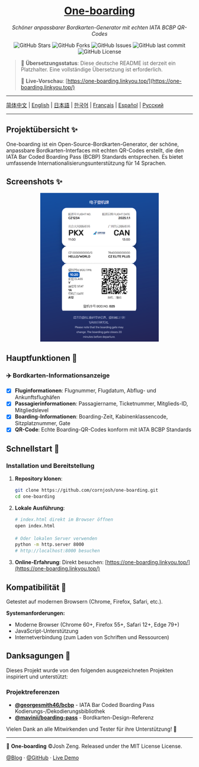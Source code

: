 <div align="center">
  <h1><a href="https://github.com/cornjosh/one-boarding">One-boarding</a></h1>
  <em>Schöner anpassbarer Bordkarten-Generator mit echten IATA BCBP QR-Codes</em>
</div>

<p align="center">
<img src="https://img.shields.io/github/stars/cornjosh/one-boarding?style=flat-square" alt="GitHub Stars"/>
<img src="https://img.shields.io/github/forks/cornjosh/one-boarding?style=flat-square" alt="GitHub Forks"/>
<img src="https://img.shields.io/github/issues/cornjosh/one-boarding?style=flat-square" alt="GitHub Issues"/>
<img src="https://img.shields.io/github/last-commit/cornjosh/one-boarding?style=flat-square" alt="GitHub last commit"/>
<img src="https://img.shields.io/github/license/cornjosh/one-boarding?style=flat-square" alt="GitHub License"/>
</p>

> 📝 **Übersetzungsstatus**: Diese deutsche README ist derzeit ein Platzhalter. Eine vollständige Übersetzung ist erforderlich.
> 
> 🎯 **Live-Vorschau**: [https://one-boarding.linkyou.top/](https://one-boarding.linkyou.top/)

---

[简体中文](/README_CN.md) | [English](/README.md) | [日本語](/README_JA.md) | [한국어](/README_KO.md) | [Français](/README_FR.md) | [Español](/README_ES.md) | [Русский](/README_RU.md)

---

## Projektübersicht ✨

One-boarding ist ein Open-Source-Bordkarten-Generator, der schöne, anpassbare Bordkarten-Interfaces mit echten QR-Codes erstellt, die den IATA Bar Coded Boarding Pass (BCBP) Standards entsprechen. Es bietet umfassende Internationalisierungsunterstützung für 14 Sprachen.

## Screenshots ✨

<div align="center">
    <img src="readme/main.png" alt="One-boarding Interface" height="400px">
</div>

## Hauptfunktionen 🎯

### ✈️ Bordkarten-Informationsanzeige
- [x] **Fluginformationen**: Flugnummer, Flugdatum, Abflug- und Ankunftsflughäfen
- [x] **Passagierinformationen**: Passagiername, Ticketnummer, Mitglieds-ID, Mitgliedslevel
- [x] **Boarding-Informationen**: Boarding-Zeit, Kabinenklassencode, Sitzplatznummer, Gate
- [x] **QR-Code**: Echte Boarding-QR-Codes konform mit IATA BCBP Standards

## Schnellstart 🚀

### Installation und Bereitstellung

1. **Repository klonen**:
   ```bash
   git clone https://github.com/cornjosh/one-boarding.git
   cd one-boarding
   ```

2. **Lokale Ausführung**:
   ```bash
   # index.html direkt im Browser öffnen
   open index.html
   
   # Oder lokalen Server verwenden
   python -m http.server 8000
   # http://localhost:8000 besuchen
   ```

3. **Online-Erfahrung**:
   Direkt besuchen: [https://one-boarding.linkyou.top/](https://one-boarding.linkyou.top/)

## Kompatibilität 🔧

Getestet auf modernen Browsern (Chrome, Firefox, Safari, etc.).

**Systemanforderungen:**
- Moderne Browser (Chrome 60+, Firefox 55+, Safari 12+, Edge 79+)
- JavaScript-Unterstützung
- Internetverbindung (zum Laden von Schriften und Ressourcen)

## Danksagungen 💐

Dieses Projekt wurde von den folgenden ausgezeichneten Projekten inspiriert und unterstützt:

### Projektreferenzen
- [**@georgesmith46/bcbp**](https://github.com/georgesmith46/bcbp) - IATA Bar Coded Boarding Pass Kodierungs-/Dekodierungsbibliothek
- [**@mavinii/boarding-pass**](https://github.com/mavinii/boarding-pass) - Bordkarten-Design-Referenz

Vielen Dank an alle Mitwirkenden und Tester für ihre Unterstützung! 🙏

---

🎫 **One-boarding** ©Josh Zeng. Released under the MIT License License.

[@Blog](https://linkyou.top/) · [@GitHub](https://github.com/cornjosh) · [Live Demo](https://one-boarding.linkyou.top/)
